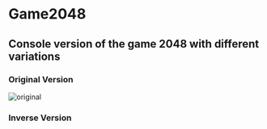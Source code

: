 # Game2048
## Console version of the game 2048 with different variations
### Original Version
![original](https://user-images.githubusercontent.com/36489953/36233050-7f38610c-11e4-11e8-9c72-fa6643657eb3.PNG)
### Inverse Version
